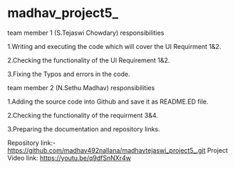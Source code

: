 # madhav_project5_
team member 1 (S.Tejaswi Chowdary) responsibilities

1.Writing and executing the code which will cover the UI Requirment 1&2.

2.Checking the functionality of the UI Requirement 1&2.

3.Fixing the Typos and errors in the code.

team member 2 (N.Sethu Madhav) responsibilities

1.Adding the source code into Github and save it as README.ED file.

2.Checking the functionality of the requirment 3&4.

3.Preparing the documentation and repository links.


Repository link:-https://github.com/madhav492nallana/madhavtejaswi_project5_.git
Project Video link: https://youtu.be/q9dfSnNXr4w



